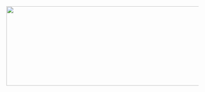 <img width="850" height="210" alt="" decoding="async" data-src="https://gizmodo.uol.com.br/wp-content/blogs.dir/8/files/2021/02/nyan-cat-1.gif" class="attachment-md_bone_xl size-md_bone_xl wp-post-image lazyloaded" src="https://gizmodo.uol.com.br/wp-content/blogs.dir/8/files/2021/02/nyan-cat-1.gif" pinger-seen="true">
